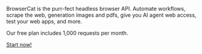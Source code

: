 BrowserCat is the purr-fect headless browser API. Automate workflows, scrape the web, generation images and pdfs, give you AI agent web access, test your web apps, and more.

Our free plan includes 1,000 requests per month.

[Start now!](https://www.browsercat.com)
